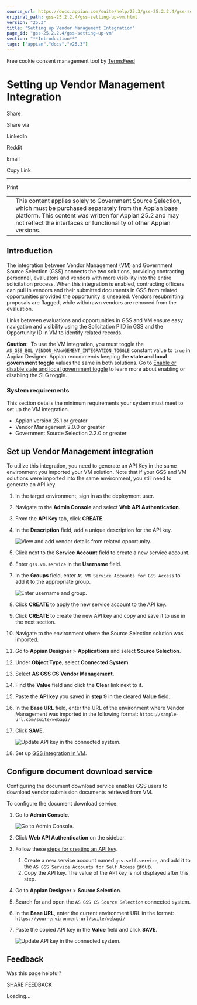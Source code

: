 ```yaml
---
source_url: https://docs.appian.com/suite/help/25.3/gss-25.2.2.4/gss-setting-up-vm.html
original_path: gss-25.2.2.4/gss-setting-up-vm.html
version: "25.3"
title: "Setting up Vendor Management Integration"
page_id: "gss-25.2.2.4/gss-setting-up-vm"
section: "**Introduction**"
tags: ["appian","docs","v25.3"]
---
```



Free cookie consent management tool by [TermsFeed](https://www.termsfeed.com/)

# Setting up Vendor Management Integration

Share

Share via

LinkedIn

Reddit

Email

Copy Link

* * *

Print

<table><tbody><tr><td><i class="fa fa-check-square-o" aria-hidden="true"></i></td><td>This content applies solely to Government Source Selection, which must be purchased separately from the Appian base platform. This content was written for Appian 25.2 and may not reflect the interfaces or functionality of other Appian versions.</td></tr></tbody></table>

## **Introduction**

The integration between Vendor Management (VM) and Government Source Selection (GSS) connects the two solutions, providing contracting personnel, evaluators and vendors with more visibility into the entire solicitation process. When this integration is enabled, contracting officers can pull in vendors and their submitted documents in GSS from related opportunities provided the opportunity is unsealed. Vendors resubmitting proposals are flagged, while withdrawn vendors are removed from the evaluation.

Links between evaluations and opportunities in GSS and VM ensure easy navigation and visibility using the Solicitation PIID in GSS and the Opportunity ID in VM to identify related records.

**Caution:**  To use the VM integration, you must toggle the `AS_GSS_BOL_VENDOR_MANAGEMENT_INTEGRATION_TOGGLE` constant value to `true` in Appian Designer. Appian recommends keeping the **state and local government toggle** values the same in both solutions. Go to [Enable or disable state and local government toggle](sol-custom-suite-user-guide.html#business-logic) to learn more about enabling or disabling the SLG toggle.

### **System requirements**

This section details the minimum requirements your system must meet to set up the VM integration.

-   Appian version 25.1 or greater
-   Vendor Management 2.0.0 or greater
-   Government Source Selection 2.2.0 or greater

## **Set up Vendor Management integration**

To utilize this integration, you need to generate an API Key in the same environment you imported your VM solution. Note that if your GSS and VM solutions were imported into the same environment, you still need to generate an API key.

1.  In the target environment, sign in as the deployment user.
2.  Navigate to the **Admin Console** and select **Web API Authentication**.
3.  From the **API Key** tab, click **CREATE**.
4.  In the **Description** field, add a unique description for the API key.

    ![View and add vendor details from related opportunity.](images/set_up_vendor_management_integration.png)

5.  Click next to the **Service Account** field to create a new service account.
6.  Enter `gss.vm.service` in the **Username** field.
7.  In the **Groups** field, enter `AS VM Service Accounts for GSS Access` to add it to the appropriate group.

    ![Enter username and group.](images/set_up_vendor_management_integration_2.png)

8.  Click **CREATE** to apply the new service account to the API key.
9.  Click **CREATE** to create the new API key and copy and save it to use in the next section.
10.  Navigate to the environment where the Source Selection solution was imported.
11.  Go to **Appian Designer** > **Applications** and select **Source Selection**.
12.  Under **Object Type**, select **Connected System**.
13.  Select **AS GSS CS Vendor Management**.
14.  Find the **Value** field and click the **Clear** link next to it.
15.  Paste the **API key** you saved in **step 9** in the cleared **Value** field.
16.  In the **Base URL** field, enter the URL of the environment where Vendor Management was imported in the following format: `https://sample-url.com/suite/webapi/`
17.  Click **SAVE**.

     ![Update API key in the connected system.](images/set_up_vendor_management_integration_3.png)

18.  Set up [GSS integration in VM](../vm-25.2.2.3/setting-up-gss-integration.html).

## Configure document download service

Configuring the document download service enables GSS users to download vendor submission documents retrieved from VM.

To configure the document download service:

1.  Go to **Admin Console**.

    ![Go to Admin Console.](images/configure_document_download_service.png)

2.  Click **Web API Authentication** on the sidebar.
3.  Follow these [steps for creating an API key](../Appian_Administration_Console.html#api-keys).
    1.  Create a new service account named `gss.self.service`, and add it to the `AS GSS Service Accounts for Self Access` group.
    2.  Copy the API key. The value of the API key is not displayed after this step.
4.  Go to **Appian Designer** > **Source Selection**.
5.  Search for and open the `AS GSS CS Source Selection` connected system.
6.  In the **Base URL**, enter the current environment URL in the format: `https://your-environment-url/suite/webapi/`
7.  Paste the copied API key in the **Value** field and click **SAVE**.

    ![Update API key in the connected system.](images/configure_document_download_service_2.png)

## Feedback

Was this page helpful?

SHARE FEEDBACK

Loading...